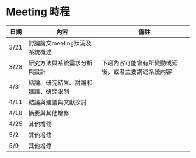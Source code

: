 **Meeting 時程**
===============================================

|日期|內容|備註|
|----|----|----|
|3/21|討論論文meeting狀況及系統概述||
|3/28|研究方法與系統需求分析與設計|下週內容可能會有所變動或延後，或者主要講述系統內容|
|4/3|緒論、研究結果、討論和建議、研究限制||
|4/11|結論與建議與文獻探討||
|4/18|摘要與其他增修||
|4/25|其他增修||
|5/2|其他增修||
|5/9|其他增修||

